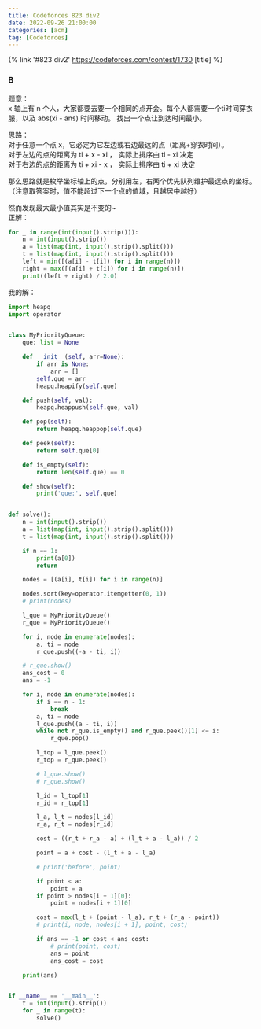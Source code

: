 ```yaml
---
title: Codeforces 823 div2
date: 2022-09-26 21:00:00
categories: [acm]
tag: [Codeforces]
---
```


{% link '#823 div2' https://codeforces.com/contest/1730 [title] %}

### B

题意：  
x 轴上有 n 个人，大家都要去要一个相同的点开会。每个人都需要一个ti时间穿衣服，以及 abs(xi - ans) 时间移动。
找出一个点让到达时间最小。

思路：  
对于任意一个点 x，它必定为它左边或右边最远的点（距离+穿衣时间）。  
对于左边的点的距离为 ti + x - xi ， 实际上排序由 ti - xi 决定  
对于右边的点的距离为 ti + xi - x ， 实际上排序由 ti + xi 决定

那么思路就是枚举坐标轴上的点，分别用左，右两个优先队列维护最远点的坐标。  
（注意取答案时，值不能超过下一个点的值域，且越居中越好）

然而发现最大最小值其实是不变的~  
正解：

```python
for _ in range(int(input().strip())):
    n = int(input().strip())
    a = list(map(int, input().strip().split()))
    t = list(map(int, input().strip().split()))
    left = min([(a[i] - t[i]) for i in range(n)])
    right = max([(a[i] + t[i]) for i in range(n)])
    print((left + right) / 2.0)
```

我的解：

```python
import heapq
import operator


class MyPriorityQueue:
    que: list = None

    def __init__(self, arr=None):
        if arr is None:
            arr = []
        self.que = arr
        heapq.heapify(self.que)

    def push(self, val):
        heapq.heappush(self.que, val)

    def pop(self):
        return heapq.heappop(self.que)

    def peek(self):
        return self.que[0]

    def is_empty(self):
        return len(self.que) == 0

    def show(self):
        print('que:', self.que)


def solve():
    n = int(input().strip())
    a = list(map(int, input().strip().split()))
    t = list(map(int, input().strip().split()))

    if n == 1:
        print(a[0])
        return

    nodes = [(a[i], t[i]) for i in range(n)]

    nodes.sort(key=operator.itemgetter(0, 1))
    # print(nodes)

    l_que = MyPriorityQueue()
    r_que = MyPriorityQueue()

    for i, node in enumerate(nodes):
        a, ti = node
        r_que.push((-a - ti, i))

    # r_que.show()
    ans_cost = 0
    ans = -1

    for i, node in enumerate(nodes):
        if i == n - 1:
            break
        a, ti = node
        l_que.push((a - ti, i))
        while not r_que.is_empty() and r_que.peek()[1] <= i:
            r_que.pop()

        l_top = l_que.peek()
        r_top = r_que.peek()

        # l_que.show()
        # r_que.show()

        l_id = l_top[1]
        r_id = r_top[1]

        l_a, l_t = nodes[l_id]
        r_a, r_t = nodes[r_id]

        cost = ((r_t + r_a - a) + (l_t + a - l_a)) / 2

        point = a + cost - (l_t + a - l_a)

        # print('before', point)

        if point < a:
            point = a
        if point > nodes[i + 1][0]:
            point = nodes[i + 1][0]

        cost = max(l_t + (point - l_a), r_t + (r_a - point))
        # print(i, node, nodes[i + 1], point, cost)

        if ans == -1 or cost < ans_cost:
            # print(point, cost)
            ans = point
            ans_cost = cost

    print(ans)


if __name__ == '__main__':
    t = int(input().strip())
    for _ in range(t):
        solve()

```
